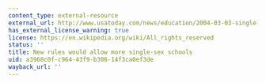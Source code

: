 ```yaml
---
content_type: external-resource
external_url: http://www.usatoday.com/news/education/2004-03-03-single-sex-schools-usat_x.htm
has_external_license_warning: true
license: https://en.wikipedia.org/wiki/All_rights_reserved
status: ''
title: New rules would allow more single-sex schools
uid: a3968c0f-c964-43f9-b306-14f3ca0ef3de
wayback_url: ''
---
```

